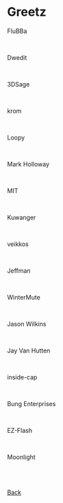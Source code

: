 <html>
<body>
<h1>Greetz</h1>
<p>FluBBa</p> <br />
<p>Dwedit</p> <br />
<p>3DSage</p> <br />
<p>krom</p> <br />
<p>Loopy</p> <br />
<p>Mark Holloway</p> <br />
<p>MIT</p> <br />
<p>Kuwanger</p> <br />
<p>veikkos</p> <br />
<p>Jeffman</p> <br />
<p>WinterMute</p> <br />
<p>Jason Wilkins</p> <br />
<p>Jay Van Hutten</p> <br />
<p>inside-cap</p> <br />
<p>Bung Enterprises</p> <br />
<p>EZ-Flash</p> <br />
<p>Moonlight</p> <br />
</body>
<br />
<br />
<a href="..">Back</a><br />
</html>